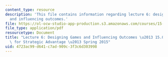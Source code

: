 ```yaml
---
content_type: resource
description: 'This file contains information regarding lecture 6: designing games
  and influencing outcomes.'
file: https://ol-ocw-studio-app-production.s3.amazonaws.com/courses/15-025-game-theory-for-strategic-advantage-spring-2015/4723ac99d641c7ad909c3f3c6d303998_MIT15_025S15_Lec_6.pdf
file_type: application/pdf
resourcetype: Document
title: "Lecture 6: Designing Games and Influencing Outcomes \u2013 15.025 Game Theory\
  \ for Strategic Advantage \u2013 Spring 2015"
uid: 4723ac99-d641-c7ad-909c-3f3c6d303998
---
```


